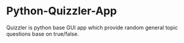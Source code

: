 # Python-Quizzler-App
Quizzler is python base GUI app which provide random general topic questions base on true/false.
